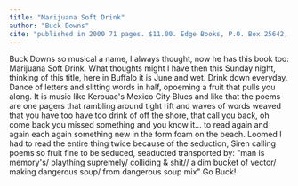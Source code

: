 ```yaml
---
title: "Marijuana Soft Drink"
author: "Buck Downs"
cite: "published in 2000 71 pages. $11.00. Edge Books, P.O. Box 25642, Washington, DC 20007."
---
```


Buck Downs so musical a name, I always thought, now he has this book too: Marijuana Soft Drink. What thoughts might I have then this Sunday night, thinking of this title, here in Buffalo it is June and wet. Drink down everyday. Dance of letters and slitting words in half, opoeming a fruit that pulls you along. It is music like Kerouac's Mexico City Blues and like that the poems are one pagers that rambling around tight rift and waves of words weaved that you have too have too drink of off the shore, that call you back, oh come back you missed something and you know it&hellip; to read again and again each again something new in the form foam on the beach. Loomed I had to read the entire thing twice because of the seduction, Siren calling poems so fruit fine to be seduced, seaducted transported by: "man is memory's/ plaything supremely/ colliding & shit// a dim bucket of vector/ making dangerous soup/ from dangerous soup mix" Go Buck!
